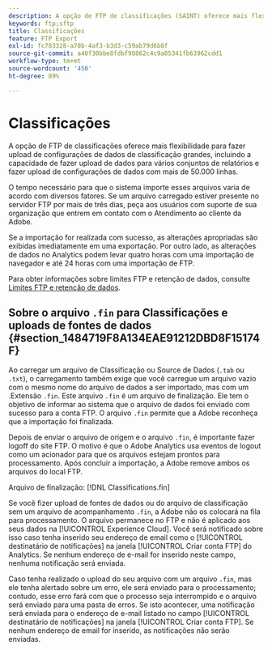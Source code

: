 ```yaml
---
description: A opção de FTP de classificações (SAINT) oferece mais flexibilidade para fazer upload de configurações de dados de classificação grandes, incluindo a capacidade de fazer upload de dados para vários conjuntos de relatórios e fazer upload de configurações de dados com mais de 50.000 linhas.
keywords: ftp;sftp
title: Classificações
feature: FTP Export
exl-id: fc783328-a70b-4af3-b3d3-c59ab79d6b8f
source-git-commit: a40f30bbe8fdbf98862c4c9a05341fb63962cdd1
workflow-type: tm+mt
source-wordcount: '450'
ht-degree: 89%

---
```


# Classificações

A opção de FTP de classificações oferece mais flexibilidade para fazer upload de configurações de dados de classificação grandes, incluindo a capacidade de fazer upload de dados para vários conjuntos de relatórios e fazer upload de configurações de dados com mais de 50.000 linhas.

O tempo necessário para que o sistema importe esses arquivos varia de acordo com diversos fatores. Se um arquivo carregado estiver presente no servidor FTP por mais de três dias, peça aos usuários com suporte de sua organização que entrem em contato com o Atendimento ao cliente da Adobe.

Se a importação for realizada com sucesso, as alterações apropriadas são exibidas imediatamente em uma exportação. Por outro lado, as alterações de dados no Analytics podem levar quatro horas com uma importação de navegador e até 24 horas com uma importação de FTP.

Para obter informações sobre limites FTP e retenção de dados, consulte [Limites FTP e retenção de dados](/help/export/ftp-and-sftp/ftp-limits.md).

## Sobre o arquivo `.fin` para Classificações e uploads de fontes de dados {#section_1484719F8A134EAE91212DBD8F15174F}

Ao carregar um arquivo de Classificação ou Source de Dados (`.tab` ou `.txt`), o carregamento também exige que você carregue um arquivo vazio com o mesmo nome do arquivo de dados a ser importado, mas com um .Extensão `.fin`. Este arquivo `.fin` é um arquivo de finalização. Ele tem o objetivo de informar ao sistema que o arquivo de dados foi enviado com sucesso para a conta FTP. O arquivo `.fin` permite que a Adobe reconheça que a importação foi finalizada.

Depois de enviar o arquivo de origem e o arquivo `.fin`, é importante fazer logoff do site FTP. O motivo é que o Adobe Analytics usa eventos de logout como um acionador para que os arquivos estejam prontos para processamento. Após concluir a importação, a Adobe remove ambos os arquivos do local FTP.

Arquivo de finalização: [!DNL Classifications.fin]

Se você fizer upload de fontes de dados ou do arquivo de classificação sem um arquivo de acompanhamento `.fin`, a Adobe não os colocará na fila para processamento. O arquivo permanece no FTP e não é aplicado aos seus dados na [!UICONTROL Experience Cloud]. Você será notificado sobre isso caso tenha inserido seu endereço de email como o [!UICONTROL destinatário de notificações] na janela [!UICONTROL Criar conta FTP] do Analytics. Se nenhum endereço de e-mail for inserido neste campo, nenhuma notificação será enviada.

Caso tenha realizado o upload do seu arquivo com um arquivo `.fin`, mas ele tenha alertado sobre um erro, ele será enviado para o processamento; contudo, esse erro fará com que o processo seja interrompido e o arquivo será enviado para uma pasta de erros. Se isto acontecer, uma notificação será enviada para o endereço de e-mail listado no campo [!UICONTROL destinatário de notificações] na janela [!UICONTROL Criar conta FTP]. Se nenhum endereço de email for inserido, as notificações não serão enviadas.
